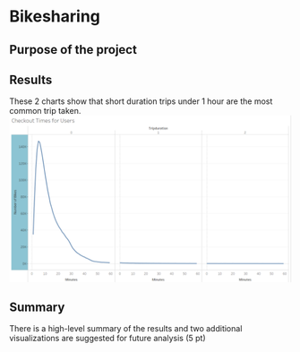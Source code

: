 # Bikesharing

## Purpose of the project

## Results
These 2 charts show that short duration trips under 1 hour are the most common trip taken.
![Checkout Times for Users](Images/Checkout_Times_for_Users.PNG)


## Summary

There is a high-level summary of the results and two additional visualizations are suggested for future analysis (5 pt)
